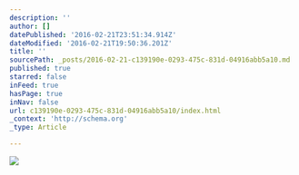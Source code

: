 ```yaml
---
description: ''
author: []
datePublished: '2016-02-21T23:51:34.914Z'
dateModified: '2016-02-21T19:50:36.201Z'
title: ''
sourcePath: _posts/2016-02-21-c139190e-0293-475c-831d-04916abb5a10.md
published: true
starred: false
inFeed: true
hasPage: true
inNav: false
url: c139190e-0293-475c-831d-04916abb5a10/index.html
_context: 'http://schema.org'
_type: Article

---
```

![](https://the-grid-user-content.s3-us-west-2.amazonaws.com/693219ef-e08e-445e-9570-789e7dbb515a.png)